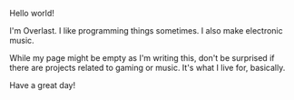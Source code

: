 
Hello world!

I'm Overlast. I like programming things sometimes.
I also make electronic music.

While my page might be empty as I'm writing this, don't be surprised if there are projects related to gaming or music. It's what I live for, basically.

Have a great day!

<!---
overlast-nl/overlast-nl is a ✨ special ✨ repository because its `README.md` (this file) appears on your GitHub profile.
You can click the Preview link to take a look at your changes.
--->
